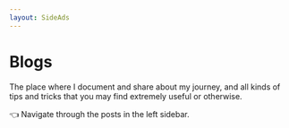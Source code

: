 ```yaml
---
layout: SideAds
---
```


# Blogs

The place where I document and share about my journey, and all kinds of tips and tricks that you may find extremely useful or otherwise.

👈 Navigate through the posts in the left sidebar.
